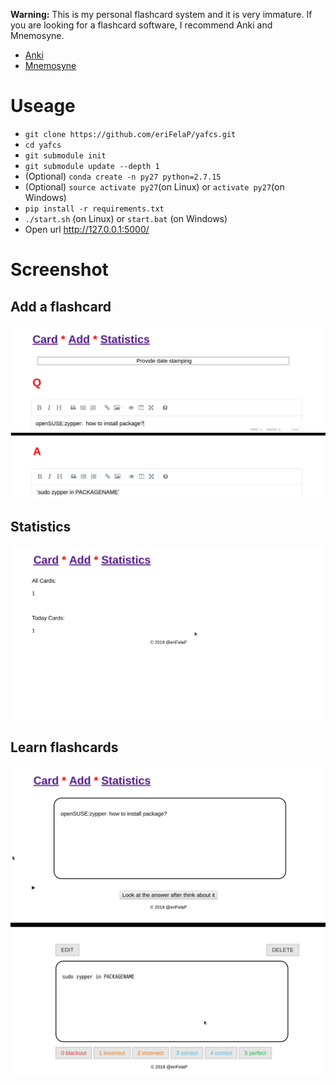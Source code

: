 **Warning:** This is my personal flashcard system and it is very immature.
If you are looking for a flashcard software, I recommend Anki and Mnemosyne.


  * [Anki](https://apps.ankiweb.net/)
  * [Mnemosyne](https://mnemosyne-proj.org/)

# Useage

  * `git clone https://github.com/eriFelaP/yafcs.git`
  * `cd yafcs`
  * `git submodule init`
  * `git submodule update --depth 1`
  * (Optional) `conda create -n py27 python=2.7.15`
  * (Optional) `source activate py27`(on Linux) or `activate py27`(on Windows)
  * `pip install -r requirements.txt`
  * `./start.sh` (on Linux) or `start.bat` (on Windows)
  * Open url http://127.0.0.1:5000/

# Screenshot

## Add a flashcard

![](./screenshot/sc1.png)

## Statistics

![](./screenshot/sc2.png)

## Learn flashcards

![](./screenshot/sc3.png)
